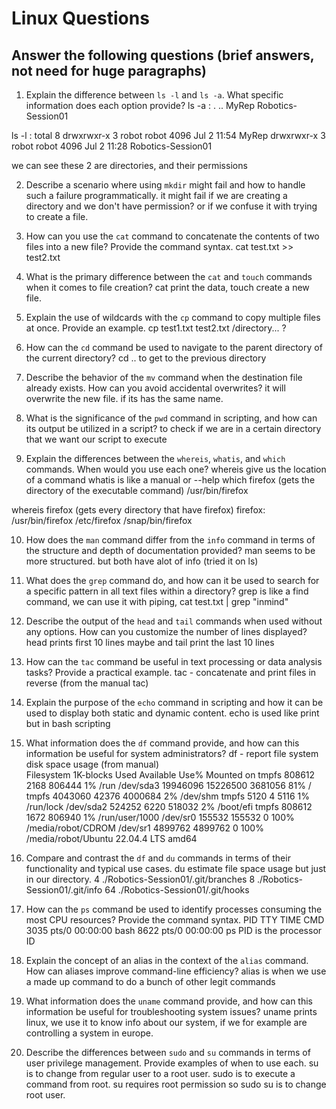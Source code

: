# Linux Questions
## Answer the following questions (brief answers, not need for huge paragraphs)
1. Explain the difference between `ls -l` and `ls -a`. What specific information does each option provide?
 ls -a :
.  ..  MyRep  Robotics-Session01

ls -l :
total 8
drwxrwxr-x 3 robot robot 4096 Jul  2 11:54 MyRep
drwxrwxr-x 3 robot robot 4096 Jul  2 11:28 Robotics-Session01

we can see these 2 are directories, and their permissions

2. Describe a scenario where using `mkdir` might fail and how to handle such a failure programmatically.
it might fail if we are creating a directory and we don't have permission? or if we confuse it with trying to create a file.

3. How can you use the `cat` command to concatenate the contents of two files into a new file? Provide the command syntax.
cat test.txt >> test2.txt

4. What is the primary difference between the `cat` and `touch` commands when it comes to file creation?
cat print the data, touch create a new file.

5. Explain the use of wildcards with the `cp` command to copy multiple files at once. Provide an example.
cp test1.txt test2.txt /directory... ?

6. How can the `cd` command be used to navigate to the parent directory of the current directory?
cd .. to get to the previous directory

7. Describe the behavior of the `mv` command when the destination file already exists. How can you avoid accidental overwrites?
it will overwrite the new file. if its has the same name.

8. What is the significance of the `pwd` command in scripting, and how can its output be utilized in a script?
to check if we are in a certain directory that we want our script to execute

9. Explain the differences between the `whereis`, `whatis`, and `which` commands. When would you use each one?
whereis give us the location of a command
whatis is like a manual or --help
which firefox (gets the directory of the executable command)
/usr/bin/firefox

whereis firefox (gets every directory that have firefox)
firefox: /usr/bin/firefox /etc/firefox /snap/bin/firefox


10. How does the `man` command differ from the `info` command in terms of the structure and depth of documentation provided?
man seems to be more structured. but both have alot of info (tried it on ls)

11. What does the `grep` command do, and how can it be used to search for a specific pattern in all text files within a directory?
grep is like a find command, we can use it with piping, cat test.txt | grep "inmind"

12. Describe the output of the `head` and `tail` commands when used without any options. How can you customize the number of lines displayed?
head prints first 10 lines maybe and tail print the last 10 lines

13. How can the `tac` command be useful in text processing or data analysis tasks? Provide a practical example.
tac - concatenate and print files in reverse (from the manual tac)

14. Explain the purpose of the `echo` command in scripting and how it can be used to display both static and dynamic content.
echo is used like print but in bash scripting

15. What information does the `df` command provide, and how can this information be useful for system administrators?
df - report file system disk space usage
(from manual)   
Filesystem     1K-blocks     Used Available Use% Mounted on
tmpfs             808612     2168    806444   1% /run
/dev/sda3       19946096 15226500   3681056  81% /
tmpfs            4043060    42376   4000684   2% /dev/shm
tmpfs               5120        4      5116   1% /run/lock
/dev/sda2         524252     6220    518032   2% /boot/efi
tmpfs             808612     1672    806940   1% /run/user/1000
/dev/sr0          155532   155532         0 100% /media/robot/CDROM
/dev/sr1         4899762  4899762         0 100% /media/robot/Ubuntu 22.04.4 LTS amd64


16. Compare and contrast the `df` and `du` commands in terms of their functionality and typical use cases.
du estimate file space usage but just in our directory.
4	./Robotics-Session01/.git/branches
8	./Robotics-Session01/.git/info
64	./Robotics-Session01/.git/hooks


17. How can the `ps` command be used to identify processes consuming the most CPU resources? Provide the command syntax.
  PID TTY          TIME CMD
   3035 pts/0    00:00:00 bash
   8622 pts/0    00:00:00 ps
PID is the processor ID


18. Explain the concept of an alias in the context of the `alias` command. How can aliases improve command-line efficiency?
alias is when we use a made up command to do a bunch of other legit commands

19. What information does the `uname` command provide, and how can this information be useful for troubleshooting system issues?
uname prints linux, we use it to know info about our system, if we for example are controlling a system in europe.

20. Describe the differences between `sudo` and `su` commands in terms of user privilege management. Provide examples of when to use each.
su is to change from regular user to a root user.
sudo is to execute a command from root.
su requires root permission so sudo su is to change root user.